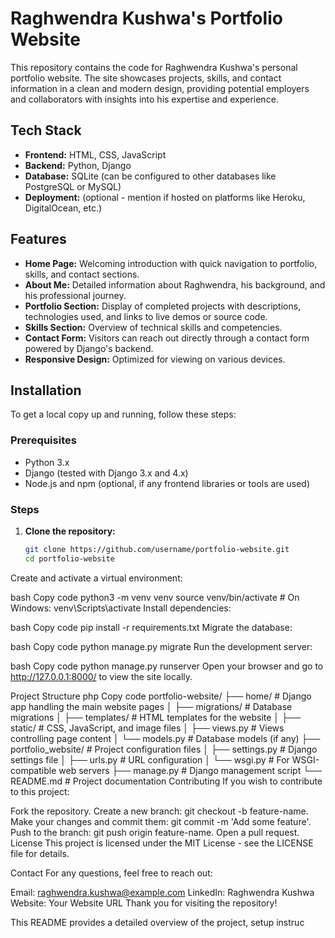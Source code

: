  # Raghwendra Kushwa's Portfolio Website

This repository contains the code for Raghwendra Kushwa's personal portfolio website. The site showcases projects, skills, and contact information in a clean and modern design, providing potential employers and collaborators with insights into his expertise and experience.

## Tech Stack

- **Frontend:** HTML, CSS, JavaScript
- **Backend:** Python, Django
- **Database:** SQLite (can be configured to other databases like PostgreSQL or MySQL)
- **Deployment:** (optional - mention if hosted on platforms like Heroku, DigitalOcean, etc.)

## Features

- **Home Page:** Welcoming introduction with quick navigation to portfolio, skills, and contact sections.
- **About Me:** Detailed information about Raghwendra, his background, and his professional journey.
- **Portfolio Section:** Display of completed projects with descriptions, technologies used, and links to live demos or source code.
- **Skills Section:** Overview of technical skills and competencies.
- **Contact Form:** Visitors can reach out directly through a contact form powered by Django's backend.
- **Responsive Design:** Optimized for viewing on various devices.

## Installation

To get a local copy up and running, follow these steps:

### Prerequisites

- Python 3.x
- Django (tested with Django 3.x and 4.x)
- Node.js and npm (optional, if any frontend libraries or tools are used)

### Steps

1. **Clone the repository:**
   ```bash
   git clone https://github.com/username/portfolio-website.git
   cd portfolio-website
Create and activate a virtual environment:

bash
Copy code
python3 -m venv venv
source venv/bin/activate  # On Windows: venv\Scripts\activate
Install dependencies:

bash
Copy code
pip install -r requirements.txt
Migrate the database:

bash
Copy code
python manage.py migrate
Run the development server:

bash
Copy code
python manage.py runserver
Open your browser and go to http://127.0.0.1:8000/ to view the site locally.

Project Structure
php
Copy code
portfolio-website/
├── home/                   # Django app handling the main website pages
│   ├── migrations/         # Database migrations
│   ├── templates/          # HTML templates for the website
│   ├── static/             # CSS, JavaScript, and image files
│   ├── views.py            # Views controlling page content
│   └── models.py           # Database models (if any)
├── portfolio_website/      # Project configuration files
│   ├── settings.py         # Django settings file
│   ├── urls.py             # URL configuration
│   └── wsgi.py             # For WSGI-compatible web servers
├── manage.py               # Django management script
└── README.md               # Project documentation
Contributing
If you wish to contribute to this project:

Fork the repository.
Create a new branch: git checkout -b feature-name.
Make your changes and commit them: git commit -m 'Add some feature'.
Push to the branch: git push origin feature-name.
Open a pull request.
License
This project is licensed under the MIT License - see the LICENSE file for details.

Contact
For any questions, feel free to reach out:

Email: raghwendra.kushwa@example.com
LinkedIn: Raghwendra Kushwa
Website: Your Website URL
Thank you for visiting the repository!

 

This README provides a detailed overview of the project, setup instruc
